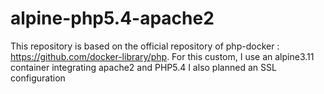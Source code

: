 # alpine-php5.4-apache2
This repository is based on the official repository of php-docker : https://github.com/docker-library/php.
For this custom, I use an alpine3.11 container integrating apache2 and PHP5.4
I also planned an SSL configuration
